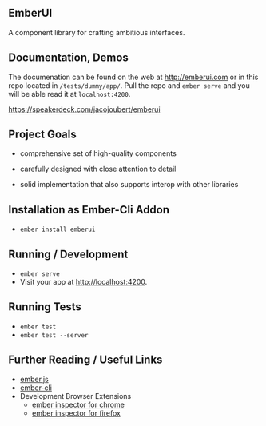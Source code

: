 ## EmberUI

A component library for crafting ambitious interfaces.


## Documentation, Demos

The documenation can be found on the web at http://emberui.com or in this repo located in `/tests/dummy/app/`. Pull the repo and `ember serve` and you will be able read it at `localhost:4200`.

https://speakerdeck.com/jacojoubert/emberui


## Project Goals

* comprehensive set of high-quality components

* carefully designed with close attention to detail

* solid implementation that also supports interop with other libraries


## Installation as Ember-Cli Addon

* `ember install emberui`


## Running / Development

* `ember serve`
* Visit your app at [http://localhost:4200](http://localhost:4200).


## Running Tests

* `ember test`
* `ember test --server`


## Further Reading / Useful Links

* [ember.js](http://emberjs.com/)
* [ember-cli](http://www.ember-cli.com/)
* Development Browser Extensions
  * [ember inspector for chrome](https://chrome.google.com/webstore/detail/ember-inspector/bmdblncegkenkacieihfhpjfppoconhi)
  * [ember inspector for firefox](https://addons.mozilla.org/en-US/firefox/addon/ember-inspector/)
